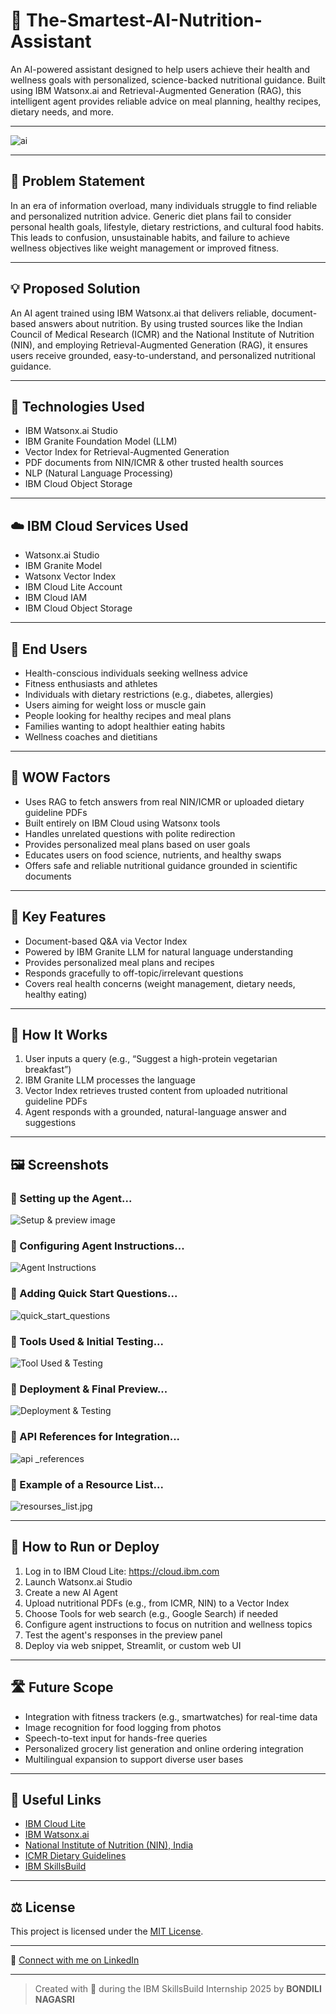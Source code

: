 # 🥗 The-Smartest-AI-Nutrition-Assistant

An AI-powered assistant designed to help users achieve their health and wellness goals with personalized, science-backed nutritional guidance. Built using IBM Watsonx.ai and Retrieval-Augmented Generation (RAG), this intelligent agent provides reliable advice on meal planning, healthy recipes, dietary needs, and more.

---

![ai](ai.png)

---

## 🧩 Problem Statement

In an era of information overload, many individuals struggle to find reliable and personalized nutrition advice. Generic diet plans fail to consider personal health goals, lifestyle, dietary restrictions, and cultural food habits. This leads to confusion, unsustainable habits, and failure to achieve wellness objectives like weight management or improved fitness.

---

## 💡 Proposed Solution

An AI agent trained using IBM Watsonx.ai that delivers reliable, document-based answers about nutrition. By using trusted sources like the Indian Council of Medical Research (ICMR) and the National Institute of Nutrition (NIN), and employing Retrieval-Augmented Generation (RAG), it ensures users receive grounded, easy-to-understand, and personalized nutritional guidance.

---

## 🧠 Technologies Used

- IBM Watsonx.ai Studio
- IBM Granite Foundation Model (LLM)
- Vector Index for Retrieval-Augmented Generation
- PDF documents from NIN/ICMR & other trusted health sources
- NLP (Natural Language Processing)
- IBM Cloud Object Storage

---

## ☁️ IBM Cloud Services Used

- Watsonx.ai Studio
- IBM Granite Model
- Watsonx Vector Index
- IBM Cloud Lite Account
- IBM Cloud IAM
- IBM Cloud Object Storage

---

## 👥 End Users

- Health-conscious individuals seeking wellness advice
- Fitness enthusiasts and athletes
- Individuals with dietary restrictions (e.g., diabetes, allergies)
- Users aiming for weight loss or muscle gain
- People looking for healthy recipes and meal plans
- Families wanting to adopt healthier eating habits
- Wellness coaches and dietitians

---

## 🌟 WOW Factors

- Uses RAG to fetch answers from real NIN/ICMR or uploaded dietary guideline PDFs
- Built entirely on IBM Cloud using Watsonx tools
- Handles unrelated questions with polite redirection
- Provides personalized meal plans based on user goals
- Educates users on food science, nutrients, and healthy swaps
- Offers safe and reliable nutritional guidance grounded in scientific documents

---

## 🧪 Key Features

- Document-based Q&A via Vector Index
- Powered by IBM Granite LLM for natural language understanding
- Provides personalized meal plans and recipes
- Responds gracefully to off-topic/irrelevant questions
- Covers real health concerns (weight management, dietary needs, healthy eating)

---

## 🚀 How It Works

1. User inputs a query (e.g., “Suggest a high-protein vegetarian breakfast”)
2. IBM Granite LLM processes the language
3. Vector Index retrieves trusted content from uploaded nutritional guideline PDFs
4. Agent responds with a grounded, natural-language answer and suggestions

---

## 🖼️ Screenshots
### 🔹 Setting up the Agent...
![Setup & preview image](setup.jpg)
### 🔹 Configuring Agent Instructions...
![Agent Instructions](agent_instructions.jpg)
### 🔹 Adding Quick Start Questions...
![quick_start_questions](quick_start_questions.jpg)
### 🔹 Tools Used & Initial Testing...
![Tool Used & Testing](tool_testing.jpg)
### 🔹 Deployment & Final Preview...
![Deployment & Testing](deployed.jpg)
### 🔹 API References for Integration...
![api _references](links.jpg)
### 🔹 Example of a Resource List...
![resourses_list.jpg](resources_list.jpg)

---

## 📌 How to Run or Deploy

1. Log in to IBM Cloud Lite: https://cloud.ibm.com
2. Launch Watsonx.ai Studio
3. Create a new AI Agent
4. Upload nutritional PDFs (e.g., from ICMR, NIN) to a Vector Index
5. Choose Tools for web search (e.g., Google Search) if needed
6. Configure agent instructions to focus on nutrition and wellness topics
7. Test the agent's responses in the preview panel
8. Deploy via web snippet, Streamlit, or custom web UI

---

## 🛣️ Future Scope

- Integration with fitness trackers (e.g., smartwatches) for real-time data
- Image recognition for food logging from photos
- Speech-to-text input for hands-free queries
- Personalized grocery list generation and online ordering integration
- Multilingual expansion to support diverse user bases

---

## 🔗 Useful Links

- [IBM Cloud Lite](https://cloud.ibm.com/registration)
- [IBM Watsonx.ai](https://www.ibm.com/products/watsonx-ai)
- [National Institute of Nutrition (NIN), India](https://www.nin.res.in/)
- [ICMR Dietary Guidelines](https://www.icmr.gov.in/page/dietary-guidelines)
- [IBM SkillsBuild](https://skillsbuild.org)

---

## ⚖️ License

This project is licensed under the [MIT License](LICENSE).

---

🔗 [Connect with me on LinkedIn](https://www.linkedin.com/in/nagasri-bondili-13959126a/)

---

> Created with 💙 during the IBM SkillsBuild Internship 2025 by **BONDILI NAGASRI**








